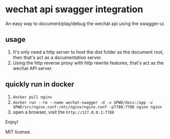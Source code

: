 # wechat api swagger integration

An easy way to document/play/debug the wechat api using the swagger-ui.

## usage

1. It's only need a http server to host the dist folder as the document root, then that's act as a documentation server.
2. Using the http reverse proxy with http rewrite features, that's act as the wechat API server.

## quickly run in docker

1. `docker pull nginx`
2. `docker run --rm --name wechat-swagger -d -v $PWD/docs:/app -v $PWD/src/nginx.conf:/etc/nginx/nginx.conf -p7788:7788 nginx nginx`
3. open a browser, visit the `http://127.0.0.1:7788`

Enjoy!

MIT license.